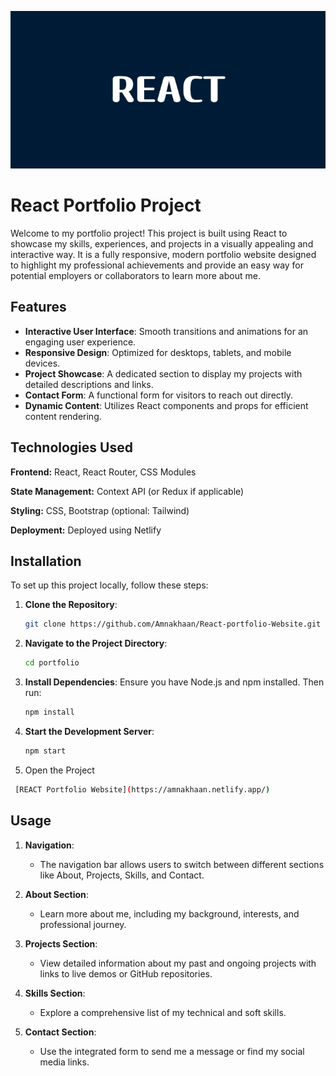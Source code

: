 ![image_alt](https://github.com/Amnakhaan/React-portfolio-Website/blob/2656b15beb1d3198d24ad16a2c148a0ad5420f36/banner%20portfolio.png)
# React Portfolio Project

Welcome to my portfolio project! This project is built using React to showcase my skills, experiences, and projects in a visually appealing and interactive way. It is a fully responsive, modern portfolio website designed to highlight my professional achievements and provide an easy way for potential employers or collaborators to learn more about me.

## Features

- **Interactive User Interface**: Smooth transitions and animations for an engaging user experience.
- **Responsive Design**: Optimized for desktops, tablets, and mobile devices.
- **Project Showcase**: A dedicated section to display my projects with detailed descriptions and links.
- **Contact Form**: A functional form for visitors to reach out directly.
- **Dynamic Content**: Utilizes React components and props for efficient content rendering.

## Technologies Used

**Frontend:** React, React Router, CSS Modules

**State Management:** Context API (or Redux if applicable)

**Styling:** CSS, Bootstrap (optional: Tailwind)

**Deployment:** Deployed using Netlify&#x20;

## Installation

To set up this project locally, follow these steps:

1. **Clone the Repository**:

   ```bash
   git clone https://github.com/Amnakhaan/React-portfolio-Website.git
   ```

2. **Navigate to the Project Directory**:

   ```bash
   cd portfolio
   ```

3. **Install Dependencies**:
   Ensure you have Node.js and npm installed. Then run:

   ```bash
   npm install
   ```

4. **Start the Development Server**:

   ```bash
   npm start
   ```

5. Open the Project
  ```bash
   [REACT Portfolio Website](https://amnakhaan.netlify.app/)
   ```
## Usage

1. **Navigation**:

   - The navigation bar allows users to switch between different sections like About, Projects, Skills, and Contact.

2. **About Section**:

   - Learn more about me, including my background, interests, and professional journey.

3. **Projects Section**:

   - View detailed information about my past and ongoing projects with links to live demos or GitHub repositories.

4. **Skills Section**:

   - Explore a comprehensive list of my technical and soft skills.

5. **Contact Section**:

   - Use the integrated form to send me a message or find my social media links.

